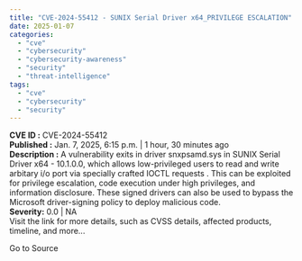 ```yaml
---
title: "CVE-2024-55412 - SUNIX Serial Driver x64_PRIVILEGE ESCALATION"
date: 2025-01-07
categories: 
  - "cve"
  - "cybersecurity"
  - "cybersecurity-awareness"
  - "security"
  - "threat-intelligence"
tags: 
  - "cve"
  - "cybersecurity"
  - "security"
---
```


**CVE ID :** CVE-2024-55412  
**Published :** Jan. 7, 2025, 6:15 p.m. | 1 hour, 30 minutes ago  
**Description :** A vulnerability exits in driver snxpsamd.sys in SUNIX Serial Driver x64 - 10.1.0.0, which allows low-privileged users to read and write arbitary i/o port via specially crafted IOCTL requests . This can be exploited for privilege escalation, code execution under high privileges, and information disclosure. These signed drivers can also be used to bypass the Microsoft driver-signing policy to deploy malicious code.  
**Severity:** 0.0 | NA  
Visit the link for more details, such as CVSS details, affected products, timeline, and more...

Go to Source
